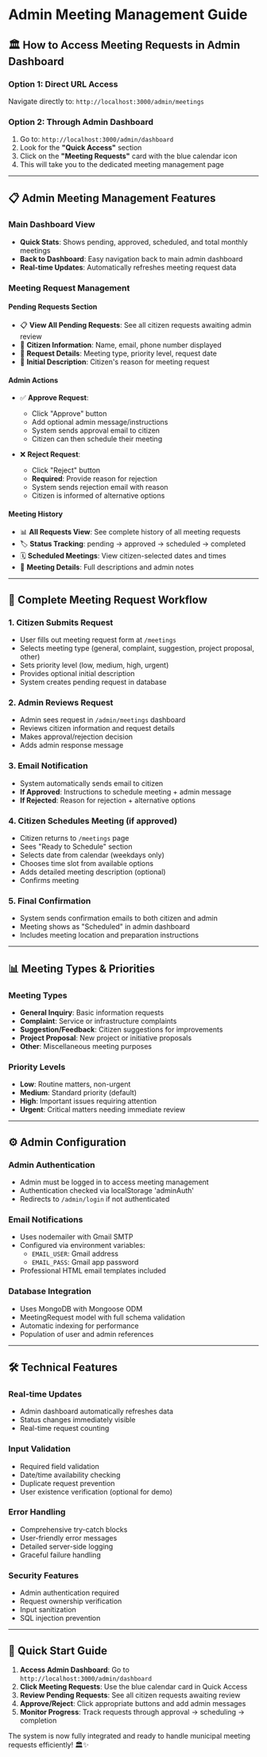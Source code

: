 # Admin Meeting Management Guide

## 🏛️ How to Access Meeting Requests in Admin Dashboard

### **Option 1: Direct URL Access**
Navigate directly to: `http://localhost:3000/admin/meetings`

### **Option 2: Through Admin Dashboard**
1. Go to: `http://localhost:3000/admin/dashboard`
2. Look for the **"Quick Access"** section
3. Click on the **"Meeting Requests"** card with the blue calendar icon
4. This will take you to the dedicated meeting management page

---

## 📋 Admin Meeting Management Features

### **Main Dashboard View**
- **Quick Stats**: Shows pending, approved, scheduled, and total monthly meetings
- **Back to Dashboard**: Easy navigation back to main admin dashboard
- **Real-time Updates**: Automatically refreshes meeting request data

### **Meeting Request Management**

#### **Pending Requests Section**
- 📋 **View All Pending Requests**: See all citizen requests awaiting admin review
- 👤 **Citizen Information**: Name, email, phone number displayed
- 📅 **Request Details**: Meeting type, priority level, request date
- 💬 **Initial Description**: Citizen's reason for meeting request

#### **Admin Actions**
- ✅ **Approve Request**: 
  - Click "Approve" button
  - Add optional admin message/instructions
  - System sends approval email to citizen
  - Citizen can then schedule their meeting
  
- ❌ **Reject Request**:
  - Click "Reject" button  
  - **Required**: Provide reason for rejection
  - System sends rejection email with reason
  - Citizen is informed of alternative options

#### **Meeting History**
- 📊 **All Requests View**: See complete history of all meeting requests
- 🏷️ **Status Tracking**: pending → approved → scheduled → completed
- 🗓️ **Scheduled Meetings**: View citizen-selected dates and times
- 📝 **Meeting Details**: Full descriptions and admin notes

---

## 🔄 Complete Meeting Request Workflow

### **1. Citizen Submits Request**
- User fills out meeting request form at `/meetings`
- Selects meeting type (general, complaint, suggestion, project proposal, other)
- Sets priority level (low, medium, high, urgent)
- Provides optional initial description
- System creates pending request in database

### **2. Admin Reviews Request**  
- Admin sees request in `/admin/meetings` dashboard
- Reviews citizen information and request details
- Makes approval/rejection decision
- Adds admin response message

### **3. Email Notification**
- System automatically sends email to citizen
- **If Approved**: Instructions to schedule meeting + admin message
- **If Rejected**: Reason for rejection + alternative options

### **4. Citizen Schedules Meeting** (if approved)
- Citizen returns to `/meetings` page
- Sees "Ready to Schedule" section
- Selects date from calendar (weekdays only)
- Chooses time slot from available options
- Adds detailed meeting description (optional)
- Confirms meeting

### **5. Final Confirmation**
- System sends confirmation emails to both citizen and admin
- Meeting shows as "Scheduled" in admin dashboard
- Includes meeting location and preparation instructions

---

## 📊 Meeting Types & Priorities

### **Meeting Types**
- **General Inquiry**: Basic information requests
- **Complaint**: Service or infrastructure complaints  
- **Suggestion/Feedback**: Citizen suggestions for improvements
- **Project Proposal**: New project or initiative proposals
- **Other**: Miscellaneous meeting purposes

### **Priority Levels**
- **Low**: Routine matters, non-urgent
- **Medium**: Standard priority (default)
- **High**: Important issues requiring attention
- **Urgent**: Critical matters needing immediate review

---

## ⚙️ Admin Configuration

### **Admin Authentication**
- Admin must be logged in to access meeting management
- Authentication checked via localStorage 'adminAuth'
- Redirects to `/admin/login` if not authenticated

### **Email Notifications**
- Uses nodemailer with Gmail SMTP
- Configured via environment variables:
  - `EMAIL_USER`: Gmail address
  - `EMAIL_PASS`: Gmail app password
- Professional HTML email templates included

### **Database Integration**
- Uses MongoDB with Mongoose ODM
- MeetingRequest model with full schema validation
- Automatic indexing for performance
- Population of user and admin references

---

## 🛠️ Technical Features

### **Real-time Updates**
- Admin dashboard automatically refreshes data
- Status changes immediately visible
- Real-time request counting

### **Input Validation**
- Required field validation
- Date/time availability checking
- Duplicate request prevention
- User existence verification (optional for demo)

### **Error Handling**
- Comprehensive try-catch blocks
- User-friendly error messages
- Detailed server-side logging
- Graceful failure handling

### **Security Features**
- Admin authentication required
- Request ownership verification
- Input sanitization
- SQL injection prevention

---

## 🎯 Quick Start Guide

1. **Access Admin Dashboard**: Go to `http://localhost:3000/admin/dashboard`
2. **Click Meeting Requests**: Use the blue calendar card in Quick Access
3. **Review Pending Requests**: See all citizen requests awaiting review  
4. **Approve/Reject**: Click appropriate buttons and add admin messages
5. **Monitor Progress**: Track requests through approval → scheduling → completion

The system is now fully integrated and ready to handle municipal meeting requests efficiently! 🏛️✨
